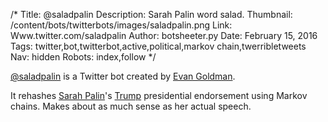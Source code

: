 /*
Title: @saladpalin
Description: Sarah Palin word salad.
Thumbnail: /content/bots/twitterbots/images/saladpalin.png
Link: Www.twitter.com/saladpalin
Author: botsheeter.py
Date: February 15, 2016
Tags: twitter,bot,twitterbot,active,political,markov chain,twerribletweets
Nav: hidden
Robots: index,follow
*/

[@saladpalin](http://www.twitter.com/saladpalin) is a Twitter bot created by [Evan Goldman](https://twitter.com/Www.twitter.com/twerribletweets). 

It rehashes [Sarah Palin](https://en.wikipedia.org/wiki/Sarah_Palin)'s [Trump](https://en.wikipedia.org/wiki/Donald_Trump) presidential endorsement using Markov chains. Makes about as much sense as her actual speech.
